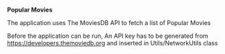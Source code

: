 <b>Popular Movies</b>

The application uses The MoviesDB API to fetch a list of Popular Movies

Before the application can be run, An API key has to be generated from https://developers.themoviedb.org and inserted in Utils/NetworkUtils class
